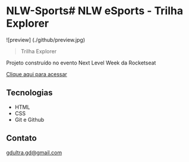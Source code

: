 # NLW-Sports# NLW eSports - Trilha Explorer

![preview] (./github/preview.jpg)

> Trilha Explorer

Projeto construído no evento Next Level Week da Rocketseat

[Clique aqui para acessar](https://gdultra.github.io/NLW-Sports/)

## Tecnologias

- HTML
- CSS
- Git e Github

## Contato

gdultra.gd@gmail.com
